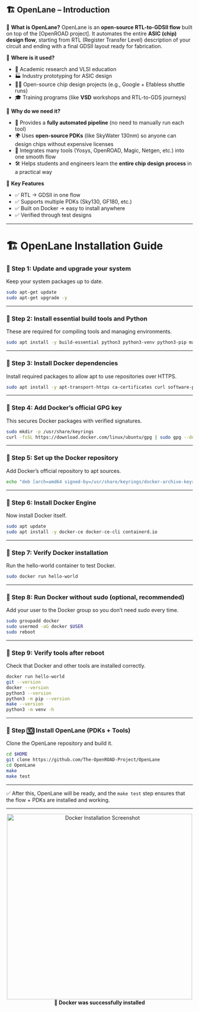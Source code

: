 ## 🏗️ OpenLane – Introduction

🔹 **What is OpenLane?**
OpenLane is an **open-source RTL-to-GDSII flow** built on top of the \[OpenROAD project]. It automates the entire **ASIC (chip) design flow**, starting from RTL (Register Transfer Level) description of your circuit and ending with a final GDSII layout ready for fabrication.

🔹 **Where is it used?**

* 📐 Academic research and VLSI education
* 🏭 Industry prototyping for ASIC design
* 🧑‍💻 Open-source chip design projects (e.g., Google + Efabless shuttle runs)
* 🎓 Training programs (like **VSD** workshops and RTL-to-GDS journeys)

🔹 **Why do we need it?**

* 🚀 Provides a **fully automated pipeline** (no need to manually run each tool)
* 🌍 Uses **open-source PDKs** (like SkyWater 130nm) so anyone can design chips without expensive licenses
* 🔗 Integrates many tools (Yosys, OpenROAD, Magic, Netgen, etc.) into one smooth flow
* 🛠️ Helps students and engineers learn the **entire chip design process** in a practical way

🔹 **Key Features**

* ✅ RTL → GDSII in one flow
* ✅ Supports multiple PDKs (Sky130, GF180, etc.)
* ✅ Built on Docker → easy to install anywhere
* ✅ Verified through test designs

---

# 🏗️ OpenLane Installation Guide

### 🔹 Step 1: Update and upgrade your system

Keep your system packages up to date.

```bash
sudo apt-get update
sudo apt-get upgrade -y
```

---

### 🔹 Step 2: Install essential build tools and Python

These are required for compiling tools and managing environments.

```bash
sudo apt install -y build-essential python3 python3-venv python3-pip make git
```

---

### 🔹 Step 3: Install Docker dependencies

Install required packages to allow apt to use repositories over HTTPS.

```bash
sudo apt install -y apt-transport-https ca-certificates curl software-properties-common
```

---

### 🔹 Step 4: Add Docker’s official GPG key

This secures Docker packages with verified signatures.

```bash
sudo mkdir -p /usr/share/keyrings
curl -fsSL https://download.docker.com/linux/ubuntu/gpg | sudo gpg --dearmor -o /usr/share/keyrings/docker-archive-keyring.gpg
```

---

### 🔹 Step 5: Set up the Docker repository

Add Docker’s official repository to apt sources.

```bash
echo "deb [arch=amd64 signed-by=/usr/share/keyrings/docker-archive-keyring.gpg] https://download.docker.com/linux/ubuntu $(lsb_release -cs) stable" | sudo tee /etc/apt/sources.list.d/docker.list > /dev/null
```

---

### 🔹 Step 6: Install Docker Engine

Now install Docker itself.

```bash
sudo apt update
sudo apt install -y docker-ce docker-ce-cli containerd.io
```

---

### 🔹 Step 7: Verify Docker installation

Run the hello-world container to test Docker.

```bash
sudo docker run hello-world
```

---

### 🔹 Step 8: Run Docker without sudo (optional, recommended)

Add your user to the Docker group so you don’t need sudo every time.

```bash
sudo groupadd docker
sudo usermod -aG docker $USER
sudo reboot
```

---

### 🔹 Step 9: Verify tools after reboot

Check that Docker and other tools are installed correctly.

```bash
docker run hello-world
git --version
docker --version
python3 --version
python3 -m pip --version
make --version
python3 -m venv -h
```

---

### 🔹 Step 🔟 Install OpenLane (PDKs + Tools)

Clone the OpenLane repository and build it.

```bash
cd $HOME
git clone https://github.com/The-OpenROAD-Project/OpenLane
cd OpenLane
make
make test
```

---

✅ After this, OpenLane will be ready, and the `make test` step ensures that the flow + PDKs are installed and working.

---

<p align="center">
  <img src="https://github.com/user-attachments/assets/1278f1f1-1d9f-4d8d-8040-be690dac9b08" width="500" alt="Docker Installation Screenshot">
  <br>
  <b>🐳 Docker was successfully installed</b>
</p>
